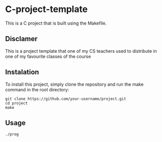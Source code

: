# C-project-template
This is a C project that is built using the Makefile.

## Disclamer

This is a project template that one of my CS teachers used to distribute in one of my favourite classes of the course

## Instalation 

To install this project, simply clone the repository and run the make command in the root directory:

```
git clone https://github.com/your-username/project.git
cd project
make
```

## Usage

```
./prog
```

